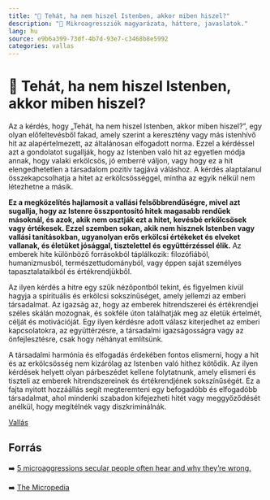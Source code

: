 ```yaml
---
title: "🚫 Tehát, ha nem hiszel Istenben, akkor miben hiszel?"
description: "🚫 Mikroagressziók magyarázata, háttere, javaslatok."
lang: hu
source: e9b6a399-73df-4b7d-93e7-c3468b8e5992
categories: vallas
---
```


<div class="wiki-content agression-title">

# 🚫 Tehát, ha nem hiszel Istenben, akkor miben hiszel?

Az a kérdés, hogy „Tehát, ha nem hiszel Istenben, akkor miben hiszel?”, egy olyan előfeltevésből fakad, amely szerint a keresztény vagy más istenhívő hit az alapértelmezett, az általánosan elfogadott norma. Ezzel a kérdéssel azt a gondolatot sugallják, hogy az Istenben való hit az egyetlen módja annak, hogy valaki erkölcsös, jó emberré váljon, vagy hogy ez a hit elengedhetetlen a társadalom pozitív tagjává váláshoz. A kérdés alaptalanul összekapcsolhatja a hitet az erkölcsösséggel, mintha az egyik nélkül nem létezhetne a másik.

**Ez a megközelítés hajlamosít a vallási felsőbbrendűségre, mivel azt sugallja, hogy az Istenre összpontosító hitek magasabb rendűek másoknál, és azok, akik nem osztják ezt a hitet, kevésbé erkölcsösek vagy értékesek. Ezzel szemben sokan, akik nem hisznek Istenben vagy vallási tanításokban, ugyanolyan erős erkölcsi értékeket és elveket vallanak, és életüket jósággal, tisztelettel és együttérzéssel élik.** Az emberek hite különböző forrásokból táplálkozik: filozófiából, humanizmusból, természettudományból, vagy éppen saját személyes tapasztalataikból és értékrendjükből.

Az ilyen kérdés a hitre egy szűk nézőpontból tekint, és figyelmen kívül hagyja a spirituális és erkölcsi sokszínűséget, amely jellemzi az emberi társadalmat. Az igazság az, hogy az emberek hitrendszerei és értékrendjei széles skálán mozognak, és sokféle úton találhatják meg az életük értelmét, célját és motivációját. Egy ilyen kérdésre adott válasz kiterjedhet az emberi kapcsolatokra, az együttérzésre, a társadalmi igazságosságra vagy az önfejlesztésre, csak hogy néhányat említsünk.

A társadalmi harmónia és elfogadás érdekében fontos elismerni, hogy a hit és az erkölcsösség nem kizárólag az Istenben való hithez kötődik. Az ilyen kérdések helyett olyan párbeszédet kellene folytatnunk, amely elismeri és tiszteli az emberek hitrendszereinek és értékrendjének sokszínűségét. Ez a fajta nyitott hozzáállás segít megteremteni egy befogadóbb és elfogadóbb társadalmat, ahol mindenki szabadon kifejezheti hitét vagy meggyőződését anélkül, hogy megítélnék vagy diszkriminálnák.

<div class="categories">

[Vallás](/#/entry?id=vallas)

</div>

## Forrás

➡️ [5 microaggressions secular people often hear and why they’re wrong.](https://www.newyorker.com/magazine/2018/10/29/why-are-americans-still-uncomfortable-with-atheism)

➡️ [The Micropedia](https://www.themicropedia.org/)


</div>